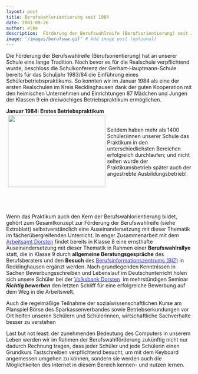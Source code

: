 ```yaml
---
layout: post
title: Berufswahlorientierung seit 1984
date: 2001-09-26
author: elke
description:  Förderung der Berufswahlreife (Berufsorientierung) seit Januar 1984 dreiwöchiges Betriebspraktikum ermöglicht.
image: '/images/berufswa.gif' # Add image post (optional)
---
```


Die Förderung der Berufswahlreife (Berufsorientierung) hat an unserer Schule eine lange Tradition. Noch bevor es für die Realschule verpflichtend wurde, beschloss die Schulkonferenz der Gerhart-Hauptmann-Schule bereits für das Schuljahr 1983/84 die Einführung eines Schülerbetriebspraktikums.
So konnten wir im Januar 1984 als eine der ersten Realschulen im Kreis Recklinghausen dank der guten Kooperation mit den heimischen Unternehmen und Einrichtungen 87 Mädchen und Jungen der Klassen 9 ein dreiwöchiges Betriebspraktikum ermöglichen.


<p><b>Januar 1984: Erstes Betriebspraktikum</b>
<br><img src="{{site.baseurl}}/Berufswahlorientierung_files/praktikum.gif" hspace="5" vspace="3" height="195" width="264" align="LEFT">
<br><font color="#FFFFFF">m</font>
<br>
Seitdem haben mehr als 1400 Schüler/innen unserer Schule das Praktikum in den unterschiedlichsten Bereichen erfolgreich durchlaufen; und nicht selten wurde der Praktikumsbetrieb später auch der angestrebte Ausbildungsbetrieb!
<br>&nbsp;
<br>&nbsp;
<br>&nbsp;
<br>&nbsp;
<br>&nbsp;

</p><p>
Wenn das Praktikum auch den Kern der Berufswahlorientierung bildet, gehört zum Gesamtkonzept zur Förderung der Berufswahlreife (siehe Extrablatt) selbstverständlich eine Auseinandersetzung mit dieser Thematik im fächerübergreifenden Unterricht. In enger Zusammenarbeit mit dem <u><font color="#3333FF">Arbeitsamt Dorsten</font></u> findet bereits in Klasse 8 eine ernsthafte Auseinandersetzung mit dieser Thematik in Rahmen einer <b>Berufswahlrallye</b> statt, die in Klasse 9 durch <b>allgemeine Beratungsgespräche</b> des Berufsberaters und den <b>Besuch</b> des <u><font color="#3333FF">Berufsinformationszentrums (BIZ)</font></u> in Recklinghausen ergänzt werden. Nach grundlegenden Kenntnissen in Sachen Bewerbungsschreiben und Lebenslauf im Deutschunterricht holen sich unsere Schüler bei der <u><font color="#3333FF">Volksbank Dorsten</font></u>&nbsp; im mehrstündigen Seminar <b><i>Richtig bewerben</i></b> den letzten Schliff für eine erfolgreiche Bewerbung auf dem Weg in die Arbeitswelt.

</p><p>
Auch die regelmäßige Teilnahme der sozialwissenschaftlichen Kurse am Planspiel Börse des Sparkassenverbandes sowie Betriebserkundungen vor Ort helfen unseren Schülern und Schülerinnen, wirtschaftliche Sachverhalte besser zu verstehen
</p>

Last but not least: der zunehmenden Bedeutung des Computers in unserem Leben werden wir im Rahmen der Berufswahlförderung zukünftig nicht nur dadurch Rechnung tragen, dass jeder Schüler und jede Schülerin einen Grundkurs Tastschreiben verpflichtend besucht, um mit dem Keyboard angemessen umgehen zu können, sondern sie werden auch die Möglichkeiten des Internet in diesem Bereich kennen- und nutzen lernen.
&nbsp;

